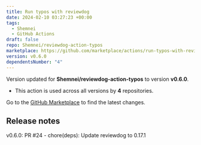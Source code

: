 ```yaml
---
title: Run typos with reviewdog
date: 2024-02-10 03:27:23 +00:00
tags:
  - Shemnei
  - GitHub Actions
draft: false
repo: Shemnei/reviewdog-action-typos
marketplace: https://github.com/marketplace/actions/run-typos-with-reviewdog
version: v0.6.0
dependentsNumber: "4"
---
```



Version updated for **Shemnei/reviewdog-action-typos** to version **v0.6.0**.
- This action is used across all versions by **4** repositories.

Go to the [GitHub Marketplace](https://github.com/marketplace/actions/run-typos-with-reviewdog) to find the latest changes.

## Release notes

v0.6.0: PR #24 - chore(deps): Update reviewdog to 0.17.1
